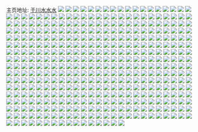 主页地址: [于川水水水](https://weibo.com/u/7404909410) 
![](https://wx4.sinaimg.cn/mw2000/00858fcKly1h9jwzh6avfj30jz0qngrt.jpg) 
![](https://wx4.sinaimg.cn/mw2000/00858fcKly1h9jwzgwigkj30jz0qnag5.jpg) 
![](https://wx4.sinaimg.cn/mw2000/00858fcKly1h9jwzhhafwj30k00zkgvn.jpg) 
![](https://wx4.sinaimg.cn/mw2000/00858fcKly1h9jwzhqj7ij30k00zk7eg.jpg) 
![](https://wx4.sinaimg.cn/mw2000/00858fcKly1h9i9ye8v3bj30u0140jxr.jpg) 
![](https://wx4.sinaimg.cn/mw2000/00858fcKly1h9i9yeugr0j30u0140dnt.jpg) 
![](https://wx4.sinaimg.cn/mw2000/00858fcKgy1h91afycxjxj30u0140te4.jpg) 
![](https://wx4.sinaimg.cn/mw2000/00858fcKgy1h7fluzecy7j30u0140jsv.jpg) 
![](https://wx4.sinaimg.cn/mw2000/00858fcKgy1h7fluzu27hj30u0140grg.jpg) 
![](https://wx4.sinaimg.cn/mw2000/00858fcKgy1h7ee59hh4kj30u014047k.jpg) 
![](https://wx4.sinaimg.cn/mw2000/00858fcKgy1h7ee57evjaj30u00u0dk1.jpg) 
![](https://wx4.sinaimg.cn/mw2000/00858fcKgy1h7ee5akxr5j30u0140di6.jpg) 
![](https://wx4.sinaimg.cn/mw2000/00858fcKgy1h7ee57v03rj30u0140n2r.jpg) 
![](https://wx4.sinaimg.cn/mw2000/00858fcKgy1h7ee5a32ywj30u0140ak1.jpg) 
![](https://wx4.sinaimg.cn/mw2000/00858fcKgy1h7ee56p3x3j30u0140dnn.jpg) 
![](https://wx4.sinaimg.cn/mw2000/00858fcKgy1h7ee55qfknj30u0140wmc.jpg) 
![](https://wx4.sinaimg.cn/mw2000/00858fcKgy1h7ee56717nj31400u0n1e.jpg) 
![](https://wx4.sinaimg.cn/mw2000/00858fcKgy1h7ee58ri1gj30sg3h51d6.jpg) 
![](https://wx4.sinaimg.cn/mw2000/00858fcKgy1h5za1c956bj30u0140jse.jpg) 
![](https://wx4.sinaimg.cn/mw2000/00858fcKgy1h5za1a6jn0j30u0160ah4.jpg) 
![](https://wx4.sinaimg.cn/mw2000/00858fcKgy1h5za1avzg7j30u0190q77.jpg) 
![](https://wx4.sinaimg.cn/mw2000/00858fcKgy1h5za1bfmntj318z0u0djs.jpg) 
![](https://wx4.sinaimg.cn/mw2000/00858fcKgy1h5za1cups5j30u0140aav.jpg) 
![](https://wx4.sinaimg.cn/mw2000/00858fcKgy1h5za1dh1ovj30u0191wfx.jpg) 
![](https://wx4.sinaimg.cn/mw2000/00858fcKgy1h34lyaa2ywj30mf1030x0.jpg) 
![](https://wx4.sinaimg.cn/mw2000/00858fcKgy1h2am5gtgfkj30u0115gs8.jpg) 
![](https://wx4.sinaimg.cn/mw2000/00858fcKgy1h2am5hig9jj30u0140n4y.jpg) 
![](https://wx4.sinaimg.cn/mw2000/00858fcKgy1h2am5g8ie9j30lc0sgjtp.jpg) 
![](https://wx4.sinaimg.cn/mw2000/00858fcKgy1h25or2z3s8j30u014045s.jpg) 
![](https://wx4.sinaimg.cn/mw2000/00858fcKgy1h25or3fcecj30u0141dkn.jpg) 
![](https://wx4.sinaimg.cn/mw2000/00858fcKgy1h25or48gy5j30u014046a.jpg) 
![](https://wx4.sinaimg.cn/mw2000/00858fcKgy1h25or1yi1nj30u0140q9p.jpg) 
![](https://wx4.sinaimg.cn/mw2000/00858fcKgy1h25or4vnz6j30u014111l.jpg) 
![](https://wx4.sinaimg.cn/mw2000/00858fcKgy1h25or5i5tqj30u0140wkm.jpg) 
![](https://wx4.sinaimg.cn/mw2000/00858fcKgy1h231ryivn1j30u013iwlr.jpg) 
![](https://wx4.sinaimg.cn/mw2000/00858fcKgy1h231s02s7qj30u0140qbi.jpg) 
![](https://wx4.sinaimg.cn/mw2000/00858fcKgy1h231s16uguj31400u07aa.jpg) 
![](https://wx4.sinaimg.cn/mw2000/00858fcKgy1h231s2ry6zj314u0u0n5w.jpg) 
![](https://wx4.sinaimg.cn/mw2000/00858fcKgy1h231s3p9abj30os0gn0v4.jpg) 
![](https://wx4.sinaimg.cn/mw2000/00858fcKgy1h231s5l1vcj30u01hck3z.jpg) 
![](https://wx4.sinaimg.cn/mw2000/00858fcKgy1h1zwlp3zrrj30u0140qd8.jpg) 
![](https://wx4.sinaimg.cn/mw2000/00858fcKgy1h1zwlqwdczj30u01410zr.jpg) 
![](https://wx4.sinaimg.cn/mw2000/00858fcKgy1h1zwlt451cj30u0140dmx.jpg) 
![](https://wx4.sinaimg.cn/mw2000/00858fcKgy1h1zwlnrxbdj30u0140462.jpg) 
![](https://wx4.sinaimg.cn/mw2000/00858fcKgy1h1zwlwcqg7j30u01404bm.jpg) 
![](https://wx4.sinaimg.cn/mw2000/00858fcKgy1h1zwluto12j30u0140gu5.jpg) 
![](https://wx4.sinaimg.cn/mw2000/00858fcKgy1h1zwlxxvchj30u01404be.jpg) 
![](https://wx4.sinaimg.cn/mw2000/00858fcKgy1h1zwlzolk5j30u0140tlg.jpg) 
![](https://wx4.sinaimg.cn/mw2000/00858fcKgy1h1zwm1nglbj30u0141k1q.jpg) 
![](https://wx4.sinaimg.cn/mw2000/00858fcKgy1gz9wc4u74hj30n00aj74m.jpg) 
![](https://wx4.sinaimg.cn/mw2000/00858fcKgy1gxygtla3obj30u0191gw4.jpg) 
![](https://wx4.sinaimg.cn/mw2000/00858fcKgy1gxygtuy31bj30u01hcqf8.jpg) 
![](https://wx4.sinaimg.cn/mw2000/00858fcKgy1gxygu8ce02j30u0140tga.jpg) 
![](https://wx4.sinaimg.cn/mw2000/00858fcKgy1gxygtyr0d2j30u00u00yx.jpg) 
![](https://wx4.sinaimg.cn/mw2000/00858fcKgy1gxyguchix2j30u0140n48.jpg) 
![](https://wx4.sinaimg.cn/mw2000/00858fcKgy1gxyguiaenfj30u0140gtc.jpg) 
![](https://wx4.sinaimg.cn/mw2000/00858fcKgy1gxygu3jk1hj30u0141wlo.jpg) 
![](https://wx4.sinaimg.cn/mw2000/00858fcKgy1gxygujlt8cj30n0136q8q.jpg) 
![](https://wx4.sinaimg.cn/mw2000/00858fcKgy1gxyguktvdej30u0140ahp.jpg) 
![](https://wx4.sinaimg.cn/mw2000/00858fcKgy1gxygulaipmj30u0140n10.jpg) 
![](https://wx4.sinaimg.cn/mw2000/00858fcKgy1gxygumph9xj30u014048q.jpg) 
![](https://wx4.sinaimg.cn/mw2000/00858fcKgy1gxyguna98yj31910u0tfj.jpg) 
![](https://wx4.sinaimg.cn/mw2000/00858fcKgy1gxygunwd85j30u0140476.jpg) 
![](https://wx4.sinaimg.cn/mw2000/00858fcKgy1gxyguoitn6j30u0140n6o.jpg) 
![](https://wx4.sinaimg.cn/mw2000/00858fcKgy1gxygvig281j30u0191wic.jpg) 
![](https://wx4.sinaimg.cn/mw2000/00858fcKgy1gxygvj4o0lj30u0191gtf.jpg) 
![](https://wx4.sinaimg.cn/mw2000/00858fcKgy1gxygvhw07dj30u01407bb.jpg) 
![](https://wx4.sinaimg.cn/mw2000/00858fcKgy1gxygw4yhq6j30n01dsn36.jpg) 
![](https://wx4.sinaimg.cn/mw2000/00858fcKgy1gxqg6dge0dj30u00u0jwl.jpg) 
![](https://wx4.sinaimg.cn/mw2000/00858fcKgy1gxcsrllz41j30gq0ndae6.jpg) 
![](https://wx4.sinaimg.cn/mw2000/00858fcKgy1gxcbrhu0trj30n013w78c.jpg) 
![](https://wx4.sinaimg.cn/mw2000/00858fcKgy1gxaa0keuwij30u0140gvs.jpg) 
![](https://wx4.sinaimg.cn/mw2000/00858fcKgy1gx8gjkcqyuj31400u0ti7.jpg) 
![](https://wx4.sinaimg.cn/mw2000/00858fcKgy1gx8gjj61goj30u0140k17.jpg) 
![](https://wx4.sinaimg.cn/mw2000/00858fcKgy1gx8gjlawvsj31400u07dp.jpg) 
![](https://wx4.sinaimg.cn/mw2000/00858fcKgy1gx8gjluh1zj30u00u0aca.jpg) 
![](https://wx4.sinaimg.cn/mw2000/00858fcKgy1gwyt49ky0uj30n01dsn36.jpg) 
![](https://wx4.sinaimg.cn/mw2000/00858fcKgy1gwww9q6ghlj30u0140qch.jpg) 
![](https://wx4.sinaimg.cn/mw2000/00858fcKgy1gwww9pgqeej30u0140k1e.jpg) 
![](https://wx4.sinaimg.cn/mw2000/00858fcKgy1gwww9qy2rij30u0140tj4.jpg) 
![](https://wx4.sinaimg.cn/mw2000/00858fcKgy1gwww9rn4pej30u0140n6o.jpg) 
![](https://wx4.sinaimg.cn/mw2000/00858fcKgy1gwww9sfjocj30u0140guu.jpg) 
![](https://wx4.sinaimg.cn/mw2000/00858fcKgy1gwww9t548mj30u0140gux.jpg) 
![](https://wx4.sinaimg.cn/mw2000/00858fcKgy1gwww9u12poj30u0140dr9.jpg) 
![](https://wx4.sinaimg.cn/mw2000/00858fcKgy1gwww9urz0cj30u01gmn4f.jpg) 
![](https://wx4.sinaimg.cn/mw2000/00858fcKgy1gwww9vqy4gj30u0140492.jpg) 
![](https://wx4.sinaimg.cn/mw2000/00858fcKgy1gwp8t4p5rgj30u0140ag9.jpg) 
![](https://wx4.sinaimg.cn/mw2000/00858fcKgy1gwp8t40oj2j30u0140tfp.jpg) 
![](https://wx4.sinaimg.cn/mw2000/00858fcKgy1gwp8t5d1ibj30u0140gsf.jpg) 
![](https://wx4.sinaimg.cn/mw2000/00858fcKgy1gwd8of7ukcj30u0140dlk.jpg) 
![](https://wx4.sinaimg.cn/mw2000/00858fcKgy1gwd8oek2wnj30u014r7bp.jpg) 
![](https://wx4.sinaimg.cn/mw2000/00858fcKgy1gwd8ofvq5pj31400u0tho.jpg) 
![](https://wx4.sinaimg.cn/mw2000/00858fcKgy1gvvwyntr2sj30n012gwk2.jpg) 
![](https://wx4.sinaimg.cn/mw2000/00858fcKgy1gvvwyn1ma7j30n014atd6.jpg) 
![](https://wx4.sinaimg.cn/mw2000/00858fcKgy1gvvwyogk10j30l611278j.jpg) 
![](https://wx4.sinaimg.cn/mw2000/00858fcKgy1gvvwypp9eij30n014mq95.jpg) 
![](https://wx4.sinaimg.cn/mw2000/00858fcKgy1gvvwytbrnlj30tn18gte9.jpg) 
![](https://wx4.sinaimg.cn/mw2000/00858fcKgy1gvvwyqfcgaj30n0144gpp.jpg) 
![](https://wx4.sinaimg.cn/mw2000/00858fcKgy1gvvwyr4sgqj30n011mage.jpg) 
![](https://wx4.sinaimg.cn/mw2000/00858fcKgy1gvvwyymn7sj30n014a42d.jpg) 
![](https://wx4.sinaimg.cn/mw2000/00858fcKgy1gvvwyrsa8yj30n0122wim.jpg) 
![](https://wx4.sinaimg.cn/mw2000/00858fcKgy1guvdon1bnwj60u018zaf002.jpg) 
![](https://wx4.sinaimg.cn/mw2000/00858fcKgy1guvdom3f74j60u018z44b02.jpg) 
![](https://wx4.sinaimg.cn/mw2000/00858fcKgy1guvdonuoopj618z0u078d02.jpg) 
![](https://wx4.sinaimg.cn/mw2000/00858fcKgy1guvdop0kyaj60u0140gug02.jpg) 
![](https://wx4.sinaimg.cn/mw2000/00858fcKgy1gurfadr7lmj60u01417a402.jpg) 
![](https://wx4.sinaimg.cn/mw2000/00858fcKgy1gurfaejx55j60u0141tfg02.jpg) 
![](https://wx4.sinaimg.cn/mw2000/00858fcKgy1gurfafhx5wj60u0140aku02.jpg) 
![](https://wx4.sinaimg.cn/mw2000/00858fcKgy1gurfad0ugrj60u00u0te602.jpg) 
![](https://wx4.sinaimg.cn/mw2000/00858fcKgy1guez0flqpoj60u013zajd02.jpg) 
![](https://wx4.sinaimg.cn/mw2000/00858fcKgy1guez06ayjtj60u013zgu702.jpg) 
![](https://wx4.sinaimg.cn/mw2000/00858fcKgy1guez0jeme2j60u013zdpy02.jpg) 
![](https://wx4.sinaimg.cn/mw2000/00858fcKgy1guez16x5toj60u050ye8102.jpg) 
![](https://wx4.sinaimg.cn/mw2000/00858fcKgy1guez2gow44j61400u0ae902.jpg) 
![](https://wx4.sinaimg.cn/mw2000/00858fcKgy1guez1s1z59j60u02zj4ob02.jpg) 
![](https://wx4.sinaimg.cn/mw2000/00858fcKgy1guez1v7k1uj60u013zdpx02.jpg) 
![](https://wx4.sinaimg.cn/mw2000/00858fcKgy1guez28qcr2j60u03jknnw02.jpg) 
![](https://wx4.sinaimg.cn/mw2000/00858fcKgy1guez2cko8pj60u10u0jy902.jpg) 
![](https://wx4.sinaimg.cn/mw2000/00858fcKgy1gt0i1nc00rj30n00uhdk2.jpg) 
![](https://wx4.sinaimg.cn/mw2000/00858fcKgy1gt0i1omawpj30u014010e.jpg) 
![](https://wx4.sinaimg.cn/mw2000/00858fcKgy1gt0i1p8pbij30u0140qb2.jpg) 
![](https://wx4.sinaimg.cn/mw2000/00858fcKgy1gt0i1q775yj30u0140n48.jpg) 
![](https://wx4.sinaimg.cn/mw2000/00858fcKgy1gt0i1srzxfj30u0140461.jpg) 
![](https://wx4.sinaimg.cn/mw2000/00858fcKgy1gt0i1mhaltj30u00u0aga.jpg) 
![](https://wx4.sinaimg.cn/mw2000/00858fcKgy1gt0i1tk0tmj30u0140jz5.jpg) 
![](https://wx4.sinaimg.cn/mw2000/00858fcKgy1gt0i1uft0rj30u0140gtc.jpg) 
![](https://wx4.sinaimg.cn/mw2000/00858fcKgy1gt0i1v0gdjj30u00u079w.jpg) 
![](https://wx4.sinaimg.cn/mw2000/00858fcKgy1gssihrr9x5j30u014010s.jpg) 
![](https://wx4.sinaimg.cn/mw2000/00858fcKgy1gskf67d8r9j30m80ze0us.jpg) 
![](https://wx4.sinaimg.cn/mw2000/00858fcKgy1gskf67p3bgj30ml0yljth.jpg) 
![](https://wx4.sinaimg.cn/mw2000/00858fcKgy1grtep4aqzuj30u012odt2.jpg) 
![](https://wx4.sinaimg.cn/mw2000/00858fcKgy1grtep5jbsgj30u0140qi6.jpg) 
![](https://wx4.sinaimg.cn/mw2000/00858fcKgy1grtep38xujj30u0141aqp.jpg) 
![](https://wx4.sinaimg.cn/mw2000/00858fcKgy1grtep6pdnsj30u0144tm2.jpg) 
![](https://wx4.sinaimg.cn/mw2000/00858fcKgy1grlpxrptnwj30u00u010j.jpg) 
![](https://wx4.sinaimg.cn/mw2000/00858fcKgy1grlpxs4qeij30u00u07c8.jpg) 
![](https://wx4.sinaimg.cn/mw2000/00858fcKgy1grlpxr59xyj30u00u0th5.jpg) 
![](https://wx4.sinaimg.cn/mw2000/00858fcKgy1grlpxsmdkej30u00u0tfn.jpg) 
![](https://wx4.sinaimg.cn/mw2000/00858fcKgy1grlpxt4mzbj30u00u0wl8.jpg) 
![](https://wx4.sinaimg.cn/mw2000/00858fcKgy1grlpxufx3xj30u00u07ed.jpg) 
![](https://wx4.sinaimg.cn/mw2000/00858fcKgy1gr7di4ke7ij30vc15s7wh.jpg) 
![](https://wx4.sinaimg.cn/mw2000/00858fcKgy1gr7dig1xhuj30vc15sb29.jpg) 
![](https://wx4.sinaimg.cn/mw2000/00858fcKgy1gr7djfm4frj30vc1jpnpe.jpg) 
![](https://wx4.sinaimg.cn/mw2000/00858fcKgy1gr7dhtiyi1j30vc15sb29.jpg) 
![](https://wx4.sinaimg.cn/mw2000/00858fcKgy1gqdmzkmibgj30u013zai1.jpg) 
![](https://wx4.sinaimg.cn/mw2000/00858fcKgy1gqdmzm66lsj30u0140tj6.jpg) 
![](https://wx4.sinaimg.cn/mw2000/00858fcKgy1gqdmzml4iaj30u00u3gu4.jpg) 
![](https://wx4.sinaimg.cn/mw2000/00858fcKgy1gqdmzn1vx0j30u0140gvb.jpg) 
![](https://wx4.sinaimg.cn/mw2000/00858fcKgy1gqdmznhgwjj30u01407f0.jpg) 
![](https://wx4.sinaimg.cn/mw2000/00858fcKgy1gqdmznytnaj30u0140qcd.jpg) 
![](https://wx4.sinaimg.cn/mw2000/00858fcKgy1gptuy5r3c5j30u0144wpx.jpg) 
![](https://wx4.sinaimg.cn/mw2000/00858fcKgy1gptuy769zxj30u01404ap.jpg) 
![](https://wx4.sinaimg.cn/mw2000/00858fcKgy1gptuy6fb3bj30u013v7fo.jpg) 
![](https://wx4.sinaimg.cn/mw2000/00858fcKgy1gptuy8j8c9j30u01404a5.jpg) 
![](https://wx4.sinaimg.cn/mw2000/00858fcKgy1gpsl7668gkj30u01407jj.jpg) 
![](https://wx4.sinaimg.cn/mw2000/00858fcKgy1gpo2u69h0wj30u00u0thr.jpg) 
![](https://wx4.sinaimg.cn/mw2000/00858fcKgy1gplvmdf4gbj30lc0sg0w5.jpg) 
![](https://wx4.sinaimg.cn/mw2000/00858fcKgy1gplvlq6huvj30u0140wn1.jpg) 
![](https://wx4.sinaimg.cn/mw2000/00858fcKgy1gplvlt16yhj31400u07b3.jpg) 
![](https://wx4.sinaimg.cn/mw2000/00858fcKgy1gplvlwjb9jj30u0140wog.jpg) 
![](https://wx4.sinaimg.cn/mw2000/00858fcKgy1gplvm1ess0j30lc0sgdjf.jpg) 
![](https://wx4.sinaimg.cn/mw2000/00858fcKgy1gplvm02u4hj30u00u0k1q.jpg) 
![](https://wx4.sinaimg.cn/mw2000/00858fcKgy1gplvm7olsij31900u07cl.jpg) 
![](https://wx4.sinaimg.cn/mw2000/00858fcKgy1gplvmafr91j30u0140aj4.jpg) 
![](https://wx4.sinaimg.cn/mw2000/00858fcKgy1gplvm4ggjgj30u013fakr.jpg) 
![](https://wx4.sinaimg.cn/mw2000/00858fcKgy1gpeqw8cifaj32c02c0x6p.jpg) 
![](https://wx4.sinaimg.cn/mw2000/00858fcKly1goncu76osij32ds1scu0x.jpg) 
![](https://wx4.sinaimg.cn/mw2000/00858fcKly1gonctd1m7pj32c03404qp.jpg) 
![](https://wx4.sinaimg.cn/mw2000/00858fcKly1goncth6k9aj32c03407wi.jpg) 
![](https://wx4.sinaimg.cn/mw2000/00858fcKly1goncub1e9mj32c0340u0x.jpg) 
![](https://wx4.sinaimg.cn/mw2000/00858fcKly1go6ypusr5nj30n00c90xi.jpg) 
![](https://wx4.sinaimg.cn/mw2000/00858fcKly1go60skzbvqj32c02c0hdu.jpg) 
![](https://wx4.sinaimg.cn/mw2000/00858fcKgy1go2lovv0u8j32802yoe83.jpg) 
![](https://wx4.sinaimg.cn/mw2000/00858fcKgy1go2loylj0pj32802yo1kz.jpg) 
![](https://wx4.sinaimg.cn/mw2000/00858fcKgy1go2losxuf9j32802yokjm.jpg) 
![](https://wx4.sinaimg.cn/mw2000/00858fcKgy1go2lp0uzolj32802yohdu.jpg) 
![](https://wx4.sinaimg.cn/mw2000/00858fcKgy1gn701ftqczj30n00f0jwr.jpg) 
![](https://wx4.sinaimg.cn/mw2000/00858fcKgy1gmqen3u4l7j32c0340hdu.jpg) 
![](https://wx4.sinaimg.cn/mw2000/00858fcKgy1gmmks0drrcj30n00gjjvz.jpg) 
![](https://wx4.sinaimg.cn/mw2000/00858fcKly1gmk1xri9p3j31v62hkb2a.jpg) 
![](https://wx4.sinaimg.cn/mw2000/00858fcKly1gmk1xjvsiyj321q2qb1kz.jpg) 
![](https://wx4.sinaimg.cn/mw2000/00858fcKly1gmk1xy8zrpj31u82gbb2a.jpg) 
![](https://wx4.sinaimg.cn/mw2000/00858fcKly1gmk1y3cz0kj31wf2j81kx.jpg) 
![](https://wx4.sinaimg.cn/mw2000/00858fcKly1gmk1yzhm95j31w02iob29.jpg) 
![](https://wx4.sinaimg.cn/mw2000/00858fcKly1gmk1z55zj4j32io1w0qv5.jpg) 
![](https://wx4.sinaimg.cn/mw2000/00858fcKly1gmd758xkxdj30n00luqep.jpg) 
![](https://wx4.sinaimg.cn/mw2000/00858fcKly1gmcxjysbygj30m80lajsm.jpg) 
![](https://wx4.sinaimg.cn/mw2000/00858fcKly1gmcxk5vbj4j320l2n7hdu.jpg) 
![](https://wx4.sinaimg.cn/mw2000/00858fcKly1gmaw1wiinlj30sg0fidj1.jpg) 
![](https://wx4.sinaimg.cn/mw2000/00858fcKly1gmaw21mj2kj31sc2dsnpd.jpg) 
![](https://wx4.sinaimg.cn/mw2000/00858fcKly1gm7j0vrh64j318w0u0jxq.jpg) 
![](https://wx4.sinaimg.cn/mw2000/00858fcKly1gm7izu41utj32yo2807wi.jpg) 
![](https://wx4.sinaimg.cn/mw2000/00858fcKly1gm7j0v75apj30u018wgvv.jpg) 
![](https://wx4.sinaimg.cn/mw2000/00858fcKly1gm7izmxowcj32802yoe84.jpg) 
![](https://wx4.sinaimg.cn/mw2000/00858fcKly1gm7izrc9hkj30zs0u0450.jpg) 
![](https://wx4.sinaimg.cn/mw2000/00858fcKly1gm7izvlnbkj31f61w94qp.jpg) 
![](https://wx4.sinaimg.cn/mw2000/00858fcKly1gm7j010xg3j32802yoe83.jpg) 
![](https://wx4.sinaimg.cn/mw2000/00858fcKly1gm7j0ukbrnj32802yoe83.jpg) 
![](https://wx4.sinaimg.cn/mw2000/00858fcKly1gm7j0xg05dj328027vqv5.jpg) 
![](https://wx4.sinaimg.cn/mw2000/00858fcKly1gm7jhdyh92j30us0u0ak7.jpg) 
![](https://wx4.sinaimg.cn/mw2000/00858fcKly1gm7jhdk4mdj30u0140aik.jpg) 
![](https://wx4.sinaimg.cn/mw2000/00858fcKly1gm7j0vrh64j318w0u0jxq.jpg) 
![](https://wx4.sinaimg.cn/mw2000/00858fcKly1gm7izu41utj32yo2807wi.jpg) 
![](https://wx4.sinaimg.cn/mw2000/00858fcKly1gm7j0v75apj30u018wgvv.jpg) 
![](https://wx4.sinaimg.cn/mw2000/00858fcKly1gm7izmxowcj32802yoe84.jpg) 
![](https://wx4.sinaimg.cn/mw2000/00858fcKly1gm7izrc9hkj30zs0u0450.jpg) 
![](https://wx4.sinaimg.cn/mw2000/00858fcKly1gm7izvlnbkj31f61w94qp.jpg) 
![](https://wx4.sinaimg.cn/mw2000/00858fcKly1gm7j010xg3j32802yoe83.jpg) 
![](https://wx4.sinaimg.cn/mw2000/00858fcKly1gm7j0ukbrnj32802yoe83.jpg) 
![](https://wx4.sinaimg.cn/mw2000/00858fcKly1gm7j0xg05dj328027vqv5.jpg) 
![](https://wx4.sinaimg.cn/mw2000/00858fcKly1gm7izqk6ebj32bz3407wk.jpg) 
![](https://wx4.sinaimg.cn/mw2000/00858fcKly1gm7j0zhtiwj30u0140qe2.jpg) 
![](https://wx4.sinaimg.cn/mw2000/00858fcKly1gm7j5s0wo5j30u0140aik.jpg) 
![](https://wx4.sinaimg.cn/mw2000/00858fcKly1gm7j5sfa12j30u01400zs.jpg) 
![](https://wx4.sinaimg.cn/mw2000/00858fcKly1gm7j5swlkvj30u0140158.jpg) 
![](https://wx4.sinaimg.cn/mw2000/00858fcKly1gm7j5td3uuj30u014044t.jpg) 
![](https://wx4.sinaimg.cn/mw2000/00858fcKly1gm7jhf9ddmj31r0340qv5.jpg) 
![](https://wx4.sinaimg.cn/mw2000/00858fcKgy1gm58r4e032j30rs0rsmzm.jpg) 
![](https://wx4.sinaimg.cn/mw2000/00858fcKly1gm57cp0yzbj30n00hwtbk.jpg) 
![](https://wx4.sinaimg.cn/mw2000/00858fcKly1gm57cpb2nwj30n00i8go3.jpg) 
![](https://wx4.sinaimg.cn/mw2000/00858fcKly1gm57cpivxej30n00jqwhd.jpg) 
![](https://wx4.sinaimg.cn/mw2000/00858fcKly1gm57cpr7mpj30n00fkdhz.jpg) 
![](https://wx4.sinaimg.cn/mw2000/00858fcKly1gm57cqhf3mj30n00jg0wh.jpg) 
![](https://wx4.sinaimg.cn/mw2000/00858fcKgy1gm58r4e032j30rs0rsmzm.jpg) 
![](https://wx4.sinaimg.cn/mw2000/00858fcKly1gm57coshwdj30n00k4grm.jpg) 
![](https://wx4.sinaimg.cn/mw2000/00858fcKly1gm57czptdrj30n00kqq92.jpg) 
![](https://wx4.sinaimg.cn/mw2000/00858fcKly1gm57d09wa2j30n00kmdk9.jpg) 
![](https://wx4.sinaimg.cn/mw2000/00858fcKly1gm57d5sn9hj30n00mcwkc.jpg) 
![](https://wx4.sinaimg.cn/mw2000/00858fcKgy1gm4kgwqi6wj30jg0jedhx.jpg) 
![](https://wx4.sinaimg.cn/mw2000/00858fcKgy1gm2rb3xlnjj30u01hc4e0.jpg) 
![](https://wx4.sinaimg.cn/mw2000/00858fcKgy1gm2rb24hhaj30u01407fq.jpg) 
![](https://wx4.sinaimg.cn/mw2000/00858fcKly1gm1s7lq8qgj30tb0u0qqv.jpg) 
![](https://wx4.sinaimg.cn/mw2000/00858fcKly1gm00bdiy0xj328027vqv5.jpg) 
![](https://wx4.sinaimg.cn/mw2000/00858fcKly1gm00bl7f0xj31o0280x6p.jpg) 
![](https://wx4.sinaimg.cn/mw2000/00858fcKly1gm00c2ia31j32802yokjm.jpg) 
![](https://wx4.sinaimg.cn/mw2000/00858fcKly1gm00cjkbodj327z2yokjm.jpg) 
![](https://wx4.sinaimg.cn/mw2000/00858fcKly1gm00bsbe77j31y02n74qq.jpg) 
![](https://wx4.sinaimg.cn/mw2000/00858fcKly1gm00crbfl8j32802you0x.jpg) 
![](https://wx4.sinaimg.cn/mw2000/00858fcKgy1glvwb2h5q7j30u0140158.jpg) 
![](https://wx4.sinaimg.cn/mw2000/00858fcKgy1glvwb4bj16j30u0140dnj.jpg) 
![](https://wx4.sinaimg.cn/mw2000/00858fcKgy1glvwb3vxzqj30us0u0ak7.jpg) 
![](https://wx4.sinaimg.cn/mw2000/00858fcKgy1glvwb3fyprj30m20mcaf1.jpg) 
![](https://wx4.sinaimg.cn/mw2000/00858fcKgy1glvwb31yoej30u00u0tjf.jpg) 
![](https://wx4.sinaimg.cn/mw2000/00858fcKgy1glvwb20rvij30u00u00yd.jpg) 
![](https://wx4.sinaimg.cn/mw2000/00858fcKgy1glu4thsrxyj30n01dsjwt.jpg) 
![](https://wx4.sinaimg.cn/mw2000/00858fcKly1glu01ud30lj312x1fwnfn.jpg) 
![](https://wx4.sinaimg.cn/mw2000/00858fcKgy1gls8ikesf2j32802yokjm.jpg) 
![](https://wx4.sinaimg.cn/mw2000/00858fcKly1glnfmma4y9j30u018wgvv.jpg) 
![](https://wx4.sinaimg.cn/mw2000/00858fcKly1glnfmn2pwsj318w0u0jxq.jpg) 
![](https://wx4.sinaimg.cn/mw2000/00858fcKly1glnfmjp306j318w0u0gub.jpg) 
![](https://wx4.sinaimg.cn/mw2000/00858fcKly1glnfnjr80vj318w0u0jww.jpg) 
![](https://wx4.sinaimg.cn/mw2000/00858fcKly1glkcsls6xij31jl15pay7.jpg) 
![](https://wx4.sinaimg.cn/mw2000/00858fcKly1glkcsu2ynlj32yo280npe.jpg) 
![](https://wx4.sinaimg.cn/mw2000/00858fcKly1glkctbm61tj31vl22xqv5.jpg) 
![](https://wx4.sinaimg.cn/mw2000/00858fcKly1glkct6duewj30n00fn417.jpg) 
![](https://wx4.sinaimg.cn/mw2000/00858fcKly1glkcsj5rsmj30n01ds0za.jpg) 
![](https://wx4.sinaimg.cn/mw2000/00858fcKly1glkct5u88hj32c033ynpf.jpg) 
![](https://wx4.sinaimg.cn/mw2000/00858fcKgy1gli4qtxftyj30n00iqwhf.jpg) 
![](https://wx4.sinaimg.cn/mw2000/00858fcKgy1glhrc7i9baj30u0106ds5.jpg) 
![](https://wx4.sinaimg.cn/mw2000/00858fcKgy1glhrc8le2sj30u0140n8z.jpg) 
![](https://wx4.sinaimg.cn/mw2000/00858fcKgy1glhrc9maj8j30u014010z.jpg) 
![](https://wx4.sinaimg.cn/mw2000/00858fcKgy1glftdlw6gmj30u0140tmn.jpg) 
![](https://wx4.sinaimg.cn/mw2000/00858fcKgy1glfthsrrokj30u0140gyr.jpg) 
![](https://wx4.sinaimg.cn/mw2000/00858fcKgy1glftdkg3fsj30u01407ez.jpg) 
![](https://wx4.sinaimg.cn/mw2000/00858fcKgy1glftdnv536j30rs1087cw.jpg) 
![](https://wx4.sinaimg.cn/mw2000/00858fcKgy1gle4us4t1jj30u00u0dp6.jpg) 
![](https://wx4.sinaimg.cn/mw2000/00858fcKgy1gle4utjsvxj30u00u97bv.jpg) 
![](https://wx4.sinaimg.cn/mw2000/00858fcKgy1gle4urns4fj30u00u0wmw.jpg) 
![](https://wx4.sinaimg.cn/mw2000/00858fcKly1gl8tpdzf9wj30k40htacv.jpg) 
![](https://wx4.sinaimg.cn/mw2000/00858fcKly1gl7l8de0xlj30n00wktro.jpg) 
![](https://wx4.sinaimg.cn/mw2000/00858fcKgy1gl70g4216fj30u01404af.jpg) 
![](https://wx4.sinaimg.cn/mw2000/00858fcKgy1gl70gjgbx9j30u013ztih.jpg) 
![](https://wx4.sinaimg.cn/mw2000/00858fcKgy1gl70gmfzz2j31400u0n85.jpg) 
![](https://wx4.sinaimg.cn/mw2000/00858fcKgy1gl70gp9wddj31400u0wq1.jpg) 
![](https://wx4.sinaimg.cn/mw2000/00858fcKgy1gl70gcxk09j30u0140tkk.jpg) 
![](https://wx4.sinaimg.cn/mw2000/00858fcKgy1gl70gt5di2j31400u0ds8.jpg) 
![](https://wx4.sinaimg.cn/mw2000/00858fcKgy1gl70gwv5xmj30u0140k3a.jpg) 
![](https://wx4.sinaimg.cn/mw2000/00858fcKgy1gl70h1uihcj31400u0alg.jpg) 
![](https://wx4.sinaimg.cn/mw2000/00858fcKgy1gl70ghm6klj30u0140gw9.jpg) 
![](https://wx4.sinaimg.cn/mw2000/00858fcKly1gl5dvb4gs7j30n00n8k3v.jpg) 
![](https://wx4.sinaimg.cn/mw2000/00858fcKgy1gkzc9o4u1mj30u0140153.jpg) 
![](https://wx4.sinaimg.cn/mw2000/00858fcKly1gkyfuvf632j32c0340npe.jpg) 
![](https://wx4.sinaimg.cn/mw2000/00858fcKly1gkyfuqb3olj31ys2s6b2a.jpg) 
![](https://wx4.sinaimg.cn/mw2000/00858fcKly1gkyfv2vi1pj32802yoe83.jpg) 
![](https://wx4.sinaimg.cn/mw2000/00858fcKly1gkyfv4wjrsj31jj222nl1.jpg) 
![](https://wx4.sinaimg.cn/mw2000/00858fcKgy1gkx3lpomhhj316o1ksdt7.jpg) 
![](https://wx4.sinaimg.cn/mw2000/00858fcKgy1gkugjb10hlj30u0140qc5.jpg) 
![](https://wx4.sinaimg.cn/mw2000/00858fcKly1gksdsh20pnj32c0340qv5.jpg) 
![](https://wx4.sinaimg.cn/mw2000/00858fcKly1gksdrox4p6j32c0340npd.jpg) 
![](https://wx4.sinaimg.cn/mw2000/00858fcKly1gksdrk8be9j31zd2n5npd.jpg) 
![](https://wx4.sinaimg.cn/mw2000/00858fcKly1gksds3qx20j31oz2cze81.jpg) 
![](https://wx4.sinaimg.cn/mw2000/00858fcKly1gksds7nri6j32c0340e81.jpg) 
![](https://wx4.sinaimg.cn/mw2000/00858fcKly1gksdrpjrnvj30n0141agx.jpg) 
![](https://wx4.sinaimg.cn/mw2000/00858fcKly1gksdrzewbwj32c0340kjn.jpg) 
![](https://wx4.sinaimg.cn/mw2000/00858fcKly1gksdsbxlqsj31im25ze81.jpg) 
![](https://wx4.sinaimg.cn/mw2000/00858fcKly1gksdshe6rsj307v07jgly.jpg) 
![](https://wx4.sinaimg.cn/mw2000/00858fcKgy1gki4b8tp6hj32802yokjn.jpg) 
![](https://wx4.sinaimg.cn/mw2000/00858fcKgy1gki4bdd1cij32802yox6q.jpg) 
![](https://wx4.sinaimg.cn/mw2000/00858fcKgy1gki4bb1vraj32802yox6q.jpg) 
![](https://wx4.sinaimg.cn/mw2000/00858fcKly1gkeilojaz7j32802yoe83.jpg) 
![](https://wx4.sinaimg.cn/mw2000/00858fcKly1gkeinbiw8wj32802yoqv6.jpg) 
![](https://wx4.sinaimg.cn/mw2000/00858fcKly1gkein1artvj32802yoe83.jpg) 
![](https://wx4.sinaimg.cn/mw2000/00858fcKly1gkeildufscj32802yox6q.jpg) 
![](https://wx4.sinaimg.cn/mw2000/00858fcKly1gkeim7q53sj32802yo1kz.jpg) 
![](https://wx4.sinaimg.cn/mw2000/00858fcKly1gkeilxl2mwj32802yoqv6.jpg) 
![](https://wx4.sinaimg.cn/mw2000/00858fcKly1gkeimheiyej32802yox6q.jpg) 
![](https://wx4.sinaimg.cn/mw2000/00858fcKly1gkeimqui4nj32802you0y.jpg) 
![](https://wx4.sinaimg.cn/mw2000/00858fcKly1gkeinl0uz2j32802yoqv6.jpg) 
![](https://wx4.sinaimg.cn/mw2000/00858fcKly1gk2z9uk027j32c0340hdt.jpg) 
![](https://wx4.sinaimg.cn/mw2000/00858fcKly1gk2z9ner5nj32392yg1kz.jpg) 
![](https://wx4.sinaimg.cn/mw2000/00858fcKly1gk2zbi7hf4j326c2xe7wk.jpg) 
![](https://wx4.sinaimg.cn/mw2000/00858fcKly1gk2z98x1syj32472xh7wk.jpg) 
![](https://wx4.sinaimg.cn/mw2000/00858fcKly1gk2zawd7n4j32c0340kjl.jpg) 
![](https://wx4.sinaimg.cn/mw2000/00858fcKly1gk2zaouuuij32c0340u11.jpg) 
![](https://wx4.sinaimg.cn/mw2000/00858fcKgy1gjtvpxp4jvj30u0140n93.jpg) 
![](https://wx4.sinaimg.cn/mw2000/00858fcKgy1gjtvpwa9ckj30u0140n8u.jpg) 
![](https://wx4.sinaimg.cn/mw2000/00858fcKgy1gjssxsle5dj30u01f5gzi.jpg) 
![](https://wx4.sinaimg.cn/mw2000/00858fcKgy1gjssxx9fvej31400u0wk6.jpg) 
![](https://wx4.sinaimg.cn/mw2000/00858fcKgy1gjssy3fdz6j30u00u0wnl.jpg) 
![](https://wx4.sinaimg.cn/mw2000/00858fcKgy1gjssy9qsivj30u00u0wl7.jpg) 
![](https://wx4.sinaimg.cn/mw2000/00858fcKgy1gjssxk9614j30u00u04ak.jpg) 
![](https://wx4.sinaimg.cn/mw2000/00858fcKgy1gjssyfutowj30u00u013a.jpg) 
![](https://wx4.sinaimg.cn/mw2000/00858fcKgy1gjoxg6l0a7j318o0u0n5j.jpg) 
![](https://wx4.sinaimg.cn/mw2000/00858fcKgy1gjo2jm52ncj30n01dsgse.jpg) 
![](https://wx4.sinaimg.cn/mw2000/00858fcKgy1gjmsh85u0yj30u019uk58.jpg) 
![](https://wx4.sinaimg.cn/mw2000/00858fcKgy1gjmsh99uucj30u0141am5.jpg) 
![](https://wx4.sinaimg.cn/mw2000/00858fcKgy1gjmsha7sojj30u0140al5.jpg) 
![](https://wx4.sinaimg.cn/mw2000/00858fcKgy1gjmsh6lu8yj30u0141dwo.jpg) 
![](https://wx4.sinaimg.cn/mw2000/00858fcKgy1gjmshb27bjj30u014014v.jpg) 
![](https://wx4.sinaimg.cn/mw2000/00858fcKgy1gjmshbrramj30u0140wpj.jpg) 
![](https://wx4.sinaimg.cn/mw2000/00858fcKgy1gjhs3j05gyj30u00dvjtc.jpg) 
![](https://wx4.sinaimg.cn/mw2000/00858fcKgy1gjhs3ilq2wj30u00dv76b.jpg) 
![](https://wx4.sinaimg.cn/mw2000/00858fcKgy1gjh4m4fd2lj30u0140gud.jpg) 
![](https://wx4.sinaimg.cn/mw2000/00858fcKgy1gjh4m5juh1j30u01400zb.jpg) 
![](https://wx4.sinaimg.cn/mw2000/00858fcKgy1gjh4m3ei7oj30u0140qas.jpg) 
![](https://wx4.sinaimg.cn/mw2000/00858fcKgy1gjh4m6s5gkj30u0140gvl.jpg) 
![](https://wx4.sinaimg.cn/mw2000/00858fcKly1gjedcm7xphj32yo2807wi.jpg) 
![](https://wx4.sinaimg.cn/mw2000/00858fcKgy1gj49s5v9f1j32802yonpf.jpg) 
![](https://wx4.sinaimg.cn/mw2000/00858fcKgy1gj49s7j5h9j32802yob2c.jpg) 
![](https://wx4.sinaimg.cn/mw2000/00858fcKly1gj24oa4fvnj32bz3407wk.jpg) 
![](https://wx4.sinaimg.cn/mw2000/00858fcKly1gj24opdaszj31q12sbhdu.jpg) 
![](https://wx4.sinaimg.cn/mw2000/00858fcKly1gj24p6oagnj32by32uhdw.jpg) 
![](https://wx4.sinaimg.cn/mw2000/00858fcKly1gj24pouqmkj32802yoe84.jpg) 
![](https://wx4.sinaimg.cn/mw2000/00858fcKly1gj24pqvh9ij30u0190dto.jpg) 
![](https://wx4.sinaimg.cn/mw2000/00858fcKly1gj24pyz75ej31sc2ds4qq.jpg) 
![](https://wx4.sinaimg.cn/mw2000/00858fcKly1gj24ntwtjaj32802yokjn.jpg) 
![](https://wx4.sinaimg.cn/mw2000/00858fcKly1gj24qdbpb1j32802y3kjn.jpg) 
![](https://wx4.sinaimg.cn/mw2000/00858fcKly1gj24qnrz69j33402c0e83.jpg) 
![](https://wx4.sinaimg.cn/mw2000/00858fcKgy1girtcwmg2vj30u0140ajo.jpg) 
![](https://wx4.sinaimg.cn/mw2000/00858fcKgy1gir7c6uytoj30u0141n5u.jpg) 
![](https://wx4.sinaimg.cn/mw2000/00858fcKgy1gir7c8eetzj30u014w4ai.jpg) 
![](https://wx4.sinaimg.cn/mw2000/00858fcKgy1gir7c5ued7j30u0141k0y.jpg) 
![](https://wx4.sinaimg.cn/mw2000/00858fcKgy1gir7c9ukenj30u0140ak4.jpg) 
![](https://wx4.sinaimg.cn/mw2000/00858fcKgy1gir7cbifp3j30u0141tnn.jpg) 
![](https://wx4.sinaimg.cn/mw2000/00858fcKgy1gir7ce9hlmj31400u07ib.jpg) 
![](https://wx4.sinaimg.cn/mw2000/00858fcKgy1gir7cf5cqzj30q11a0teq.jpg) 
![](https://wx4.sinaimg.cn/mw2000/00858fcKgy1gir7cgwgntj30u0140h65.jpg) 
![](https://wx4.sinaimg.cn/mw2000/00858fcKgy1gir7chrp9sj30u0140k60.jpg) 
![](https://wx4.sinaimg.cn/mw2000/00858fcKgy1giooufy21aj30u014010g.jpg) 
![](https://wx4.sinaimg.cn/mw2000/00858fcKgy1gilmc9woelj30u015nn96.jpg) 
![](https://wx4.sinaimg.cn/mw2000/00858fcKgy1gilmc674fvj31400u0gyk.jpg) 
![](https://wx4.sinaimg.cn/mw2000/00858fcKgy1gi9tnsephhj30u014043e.jpg) 
![](https://wx4.sinaimg.cn/mw2000/00858fcKgy1gi9tnrtnaaj30u0140dlt.jpg) 
![](https://wx4.sinaimg.cn/mw2000/00858fcKgy1gi8u291bvaj31400u0wp6.jpg) 
![](https://wx4.sinaimg.cn/mw2000/00858fcKgy1gi5sc6f5b8j31410u013j.jpg) 
![](https://wx4.sinaimg.cn/mw2000/00858fcKgy1gi5sc764goj30u014112k.jpg) 
![](https://wx4.sinaimg.cn/mw2000/00858fcKgy1gi5sc5lnolj30zu0u0tg5.jpg) 
![](https://wx4.sinaimg.cn/mw2000/00858fcKgy1gi4anooovqj31120kutc7.jpg) 
![](https://wx4.sinaimg.cn/mw2000/00858fcKgy1gi3nctj233j31120kuadb.jpg) 
![](https://wx4.sinaimg.cn/mw2000/00858fcKgy1ghyocf4erbj30u0141qel.jpg) 
![](https://wx4.sinaimg.cn/mw2000/00858fcKgy1ghyocejbeqj30u0141k7g.jpg) 
![](https://wx4.sinaimg.cn/mw2000/00858fcKgy1ghyocgms95j30u0141gzv.jpg) 
![](https://wx4.sinaimg.cn/mw2000/00858fcKgy1ghyochcgt8j30u0141dov.jpg) 
![](https://wx4.sinaimg.cn/mw2000/00858fcKgy1ghyochu064j30u01417cz.jpg) 
![](https://wx4.sinaimg.cn/mw2000/00858fcKgy1ghyocif13cj30u0140150.jpg) 
![](https://wx4.sinaimg.cn/mw2000/00858fcKgy1ghl1nmkurmj30u0141k2g.jpg) 
![](https://wx4.sinaimg.cn/mw2000/00858fcKgy1ghl1nnke97j30u00u0jug.jpg) 
![](https://wx4.sinaimg.cn/mw2000/00858fcKgy1ghl1no2fuuj30u0141tgz.jpg) 
![](https://wx4.sinaimg.cn/mw2000/00858fcKgy1ghl1non8xsj30u0141aia.jpg) 
![](https://wx4.sinaimg.cn/mw2000/00858fcKgy1ghl1nl8nedj30u01414c2.jpg) 
![](https://wx4.sinaimg.cn/mw2000/00858fcKgy1ghl1nlyywaj30u0141n76.jpg) 
![](https://wx4.sinaimg.cn/mw2000/00858fcKgy1gh3k41l7xpj30u00u0wna.jpg) 
![](https://wx4.sinaimg.cn/mw2000/00858fcKgy1gh3k42l2zkj30u010r4cl.jpg) 
![](https://wx4.sinaimg.cn/mw2000/00858fcKgy1gh3k405dkbj30u0141qai.jpg) 
![](https://wx4.sinaimg.cn/mw2000/00858fcKgy1gh3k43gnunj30u014eqi7.jpg) 
![](https://wx4.sinaimg.cn/mw2000/00858fcKgy1gh3k448oerj30u0141qaw.jpg) 
![](https://wx4.sinaimg.cn/mw2000/00858fcKgy1gh3k453mq7j30u00u0gxu.jpg) 
![](https://wx4.sinaimg.cn/mw2000/00858fcKgy1ge9m1g10sjj30u013gtfg.jpg) 
![](https://wx4.sinaimg.cn/mw2000/00858fcKgy1ge9m1gvb9jj30u013z47b.jpg) 
![](https://wx4.sinaimg.cn/mw2000/00858fcKgy1gdzin0vfprj31cb1sg7wh.jpg) 
![](https://wx4.sinaimg.cn/mw2000/00858fcKgy1gdzim2xxebj31ho1zkkjl.jpg) 
![](https://wx4.sinaimg.cn/mw2000/00858fcKgy1gdzim44k5lj31ho1zke81.jpg) 
![](https://wx4.sinaimg.cn/mw2000/00858fcKgy1gdzim5u6w3j31ho1zkb2a.jpg) 
![](https://wx4.sinaimg.cn/mw2000/00858fcKgy1gdzim76y7xj31ho1hohdt.jpg) 
![](https://wx4.sinaimg.cn/mw2000/00858fcKgy1gdzim7wa9mj31ho1hokcm.jpg) 
![](https://wx4.sinaimg.cn/mw2000/00858fcKgy1gdzim8x2y9j31ho1ho7wh.jpg) 
![](https://wx4.sinaimg.cn/mw2000/00858fcKgy1gdzim9dr2jj30ku112dm0.jpg) 
![](https://wx4.sinaimg.cn/mw2000/00858fcKgy1gdzim9rx5ij30ku112tea.jpg) 
![](https://wx4.sinaimg.cn/mw2000/00858fcKgy1gdb4qwj8tgj30u00u0jzf.jpg) 
![](https://wx4.sinaimg.cn/mw2000/00858fcKgy1gdb4quwf3sj30u00u0ahj.jpg) 
![](https://wx4.sinaimg.cn/mw2000/00858fcKgy1gd4d3hlzfqj30u20u047f.jpg) 
![](https://wx4.sinaimg.cn/mw2000/00858fcKgy1gd4d3guz1fj30rs15own8.jpg) 
![](https://wx4.sinaimg.cn/mw2000/00858fcKgy1gcumywgkvxj31400u0qc2.jpg) 
![](https://wx4.sinaimg.cn/mw2000/00858fcKgy1gcqfbf3nzhj31900u047q.jpg) 
![](https://wx4.sinaimg.cn/mw2000/00858fcKgy1gcqfbej5vgj30ze0spgqj.jpg) 
![](https://wx4.sinaimg.cn/mw2000/00858fcKgy1gcpz26qi97j30p607bq4s.jpg) 
![](https://wx4.sinaimg.cn/mw2000/00858fcKgy1gcoxd16e6uj30u00uiqdn.jpg) 
![](https://wx4.sinaimg.cn/mw2000/00858fcKgy1gcoxd0nbnsj30ry0nrdjv.jpg) 
![](https://wx4.sinaimg.cn/mw2000/00858fcKgy1gcoxd1hh1uj30k00ihq4c.jpg) 
